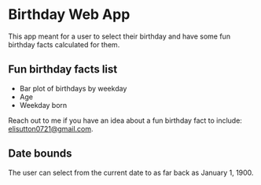 # Birthday Web App
This app meant for a user to select their birthday and have some fun birthday facts calculated for them. 

## Fun birthday facts list
* Bar plot of birthdays by weekday
* Age
* Weekday born

Reach out to me if you have an idea about a fun birthday fact to include: elisutton0721@gmail.com.

## Date bounds
The user can select from the current date to as far back as January 1, 1900.
